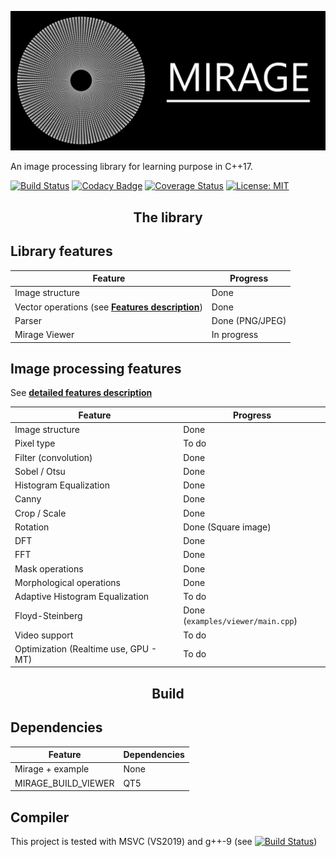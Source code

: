 ![Logo](readmefiles/banniere.png) 

An image processing library for learning purpose in C++17.

[![Build Status](https://travis-ci.org/PlathC/Mirage.svg?branch=master)](https://travis-ci.org/PlathC/Mirage)
[![Codacy Badge](https://api.codacy.com/project/badge/Grade/e7674eb14f3a4636b98ded41d9cbb42c)](https://www.codacy.com/manual/PlathC/Mirage?utm_source=github.com&amp;utm_medium=referral&amp;utm_content=PlathC/Mirage&amp;utm_campaign=Badge_Grade) 
[![Coverage Status](https://coveralls.io/repos/github/PlathC/Mirage/badge.svg?branch=master)](https://coveralls.io/github/PlathC/Mirage?branch=master)
[![License: MIT](https://img.shields.io/badge/License-MIT-yellow.svg)](https://opensource.org/licenses/MIT)

<h2 align="center">The library</h2>

## __Library features__

| Feature                                                         | Progress                                                     |
|-----------------------------------------------------------------|--------------------------------------------------------------|
| Image structure                                                 | Done                                                         |
| Vector operations (see [__Features description__](Features.md)) | Done                                                         |
| Parser                                                          | Done (PNG/JPEG)                                              |
| Mirage Viewer                                                   | In progress                                                  |

## Image processing features 

See [__detailed features description__](Features.md)

| Feature                                                         | Progress                          |
|-----------------------------------------------------------------|-----------------------------------|
| Image structure                                                 | Done                              |
| Pixel type                                                      | To do                             |
| Filter (convolution)                                            | Done                              |
| Sobel / Otsu                                               | Done                              |
| Histogram Equalization                                          | Done                              |
| Canny                                                           | Done                              |
| Crop / Scale                                                    | Done                              |
| Rotation                                                        | Done (Square image)               |
| DFT                                                             | Done                              |
| FFT                                                             | Done                              |
| Mask operations                                                 | Done                              |
| Morphological operations                                        | Done                              |
| Adaptive Histogram Equalization                                 | To do                             |
| Floyd-Steinberg                                                 | Done (`examples/viewer/main.cpp`) |
| Video support                                                   | To do                             |
| Optimization (Realtime use, GPU - MT)                           | To do                             |

<h2 align="center">Build</h2>

## Dependencies 

| Feature                          | Dependencies |
|----------------------------------|--------------|
| Mirage + example                 | None         | 
| MIRAGE_BUILD_VIEWER              | QT5          | 
 
## Compiler

This project is tested with MSVC (VS2019) and g++-9 (see [![Build Status](https://travis-ci.org/PlathC/Mirage.svg?branch=master)](https://travis-ci.org/PlathC/Mirage))



